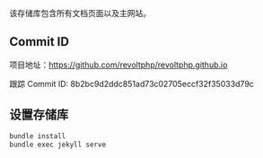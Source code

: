 该存储库包含所有文档页面以及主网站。 

## Commit ID

项目地址：https://github.com/revoltphp/revoltphp.github.io

跟踪 Commit ID: 8b2bc9d2ddc851ad73c02705eccf32f35033d79c

## 设置存储库 

```bash
bundle install
bundle exec jekyll serve
```
